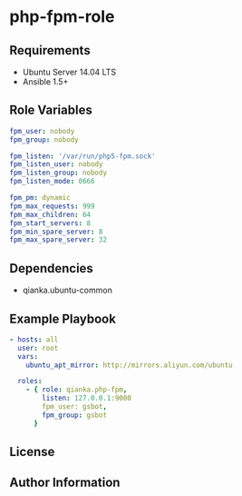 php-fpm-role
============


Requirements
------------

- Ubuntu Server 14.04 LTS
- Ansible 1.5+


Role Variables
--------------

```yml
fpm_user: nobody
fpm_group: nobody

fpm_listen: '/var/run/php5-fpm.sock'
fpm_listen_user: nobody
fpm_listen_group: nobody
fpm_listen_mode: 0666

fpm_pm: dynamic
fpm_max_requests: 999
fpm_max_children: 64
fpm_start_servers: 8
fpm_min_spare_server: 8
fpm_max_spare_server: 32
```


Dependencies
------------

- qianka.ubuntu-common


Example Playbook
----------------

```yml
- hosts: all
  user: root
  vars:
    ubuntu_apt_mirror: http://mirrors.aliyun.com/ubuntu

  roles:
    - { role: qianka.php-fpm,
        listen: 127.0.0.1:9000
        fpm_user: gsbot,
        fpm_group: gsbot
      }

```


License
-------


Author Information
------------------
